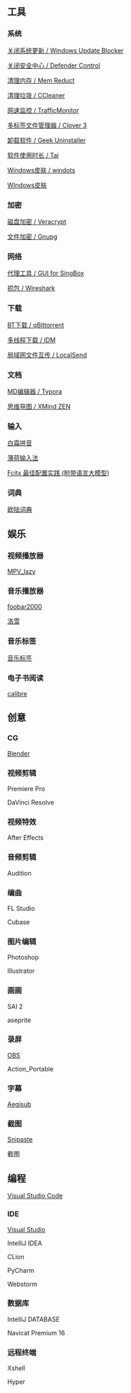 ## 工具

### 系统

[关闭系统更新 / Windows Update Blocker](https://www.sordum.org/9470/windows-update-blocker-v1-8/)

[关闭安全中心 / Defender Control](https://www.sordum.org/9480/defender-control-v2-1/)

[清理内存 / Mem Reduct](https://www.henrypp.org/product/memreduct/)

[清理垃圾 / CCleaner](https://www.ccleaner.com/)

[网速监控 / TrafficMonitor](https://github.com/zhongyang219/TrafficMonitor)

[多标签文件管理器 / Clover 3](http://cn.ejie.me/)

[卸载软件 / Geek Uninstaller](https://geekuninstaller.com/)

[软件使用时长 / Tai](https://github.com/Planshit/Tai)

[Windows皮肤 / windots](https://github.com/ashish0kumar/windots)

[WIndows皮肤](https://github.com/eythaann/Seelen-UI)

### 加密
[磁盘加密 / Veracrypt](https://www.veracrypt.fr/en/Downloads.html)

[文件加密 / Gnupg](https://gnupg.org/download/index.html)

### 网络

[代理工具 / GUI for SingBox](https://github.com/GUI-for-Cores/GUI.for.SingBox)

[抓包 / Wireshark](https://wireshark.org)

### 下载

[BT下载 / qBittorrent](https://github.com/c0re100/qBittorrent-Enhanced-Edition)

[多线程下载 / IDM](https://github.com/glucyzz/IDM/blob/main/IDM_v6.41.2_Setup_by-System3206.exe)

[局域网文件互传 / LocalSend](https://localsend.org/zh-CN/download)

### 文档

[MD编辑器 / Typora](https://typora.io/)

[思维导图 / XMind ZEN](https://xmind.app/)

### 输入

[白霜拼音](https://github.com/gaboolic/rime-frost)

[薄荷输入法](https://github.com/Mintimate/oh-my-rime)

[Fcitx 最佳配置实践 (附带语言大模型)](https://manateelazycat.github.io/2024/12/17/fcitx-best-config/)
### 词典

[欧陆词典](https://www.eudic.net/v4/en/app/eudic)



## 娱乐

### 视频播放器

[MPV_lazy](https://github.com/hooke007/MPV_lazy)

### 音乐播放器

[foobar2000](https://www.foobar2000.org/)

[洛雪](https://github.com/lyswhut/lx-music-desktop#readme)
### 音乐标签

[音乐标签](https://www.cnblogs.com/vinlxc/p/11347744.html)

### 电子书阅读

[calibre](http://calibre-ebook.com/)

## 创意

### CG

[Blender](https://www.blender.org/)

### 视频剪辑
Premiere Pro

DaVinci Resolve

### 视频特效
After Effects

### 音频剪辑
Audition

### 编曲
FL Studio

Cubase

### 图片编辑
Photoshop

Illustrator 

### 画画
SAI 2

aseprite

### 录屏
[OBS](https://obsproject.com/)

Action_Portable

### 字幕
[Aegisub](https://aegisub.org/)

### 截图
[Snipaste](https://www.snipaste.com/download.html)

截图



## 编程

[Visual Studio Code](https://code.visualstudio.com/)

### IDE

[Visual Studio](https://visualstudio.microsoft.com/zh-hans/vs/)

IntelliJ IDEA

CLion

PyCharm 

Webstorm

### 数据库

IntelliJ DATABASE

Navicat Premium 16

### 远程终端

Xshell

Hyper

